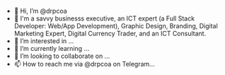 - 👋 Hi, I’m @drpcoa
- 🧿 I'm a savvy businesss executive, an ICT expert (a Full Stack Developer: Web/App Development), Graphic Design, Branding, Digital Marketing Expert, Digital Currency Trader, and an ICT Consultant.
- 👀 I’m interested in ...
- 🌱 I’m currently learning ...
- 💞️ I’m looking to collaborate on ...
- 📫 How to reach me via @drpcoa on Telegram...

<!---
drpcoa/drpcoa is a ✨ special ✨ repository because its `README.md` (this file) appears on your GitHub profile.
You can click the Preview link to take a look at your changes.
--->
